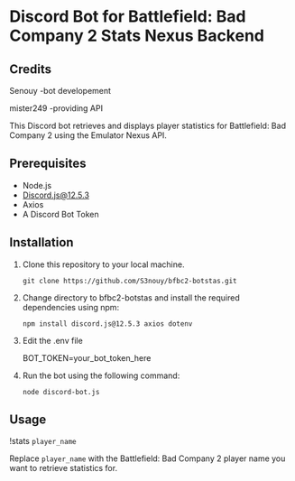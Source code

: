 # Discord Bot for Battlefield: Bad Company 2 Stats Nexus Backend
## Credits
Senouy -bot developement

mister249 -providing API

This Discord bot retrieves and displays player statistics for Battlefield: Bad Company 2 using the Emulator Nexus API.

## Prerequisites

- Node.js
- Discord.js@12.5.3
- Axios
- A Discord Bot Token

## Installation

1. Clone this repository to your local machine.

   `git clone https://github.com/S3nouy/bfbc2-botstas.git`

2. Change directory to bfbc2-botstas and install the required dependencies using npm:

   `npm install discord.js@12.5.3 axios dotenv`
   
3. Edit the .env file
   
   BOT_TOKEN=your_bot_token_here

4. Run the bot using the following command:

   `node discord-bot.js`

## Usage


   !stats `player_name`

Replace `player_name` with the Battlefield: Bad Company 2 player name you want to retrieve statistics for.
